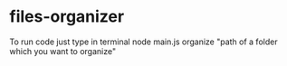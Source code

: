 # files-organizer

To run code just type in terminal  node main.js organize "path of a folder which you want to organize"
